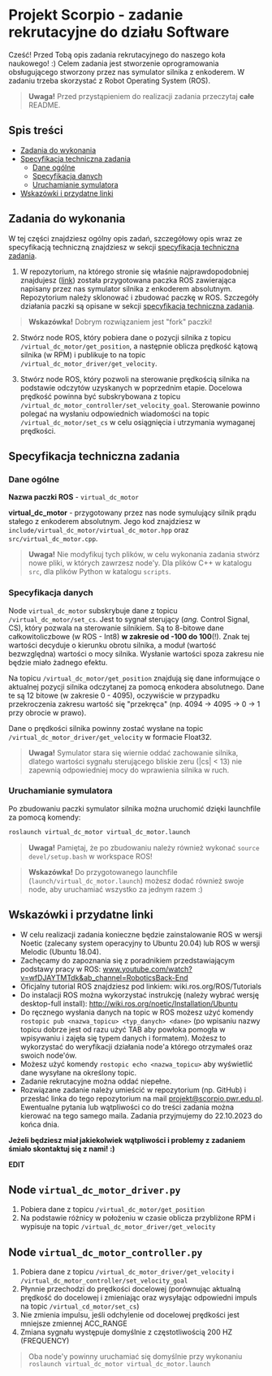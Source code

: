# Projekt Scorpio - zadanie rekrutacyjne do działu Software

Cześć! 
Przed Tobą opis zadania rekrutacyjnego do naszego koła naukowego! :)
Celem zadania jest stworzenie oprogramowania obsługującego stworzony przez nas symulator silnika z enkoderem. W zadaniu trzeba skorzystać z Robot Operating System (ROS). 
>**Uwaga!** Przed przystąpieniem do realizacji zadania przeczytaj **całe** README.
## Spis treści
- [Zadania do wykonania](#zadania-do-wykonania)
- [Specyfikacja techniczna zadania](#specyfikacja-techniczna-zadania)
  - [Dane ogólne](#dane-ogólne)
  - [Specyfikacja danych](#specyfikacja-danych)
  - [Uruchamianie symulatora](#uruchamianie-symulatora)
- [Wskazówki i przydatne linki](#wskazówki-i-przydatne-linki)
## Zadania do wykonania 
W tej części znajdziesz ogólny opis zadań, szczegółowy opis wraz ze specyfikacją techniczną znajdziesz w sekcji [specyfikacja techniczna zadania](#specyfikacja-techniczna-zadania).

1. W repozytorium, na którego stronie się właśnie najprawdopodobniej znajdujesz ([link](https://github.com/ScorpioOrganization/scorpio_zadanie_rekrutacyjne_software)) została przygotowana paczka ROS zawierająca napisany przez nas symulator silnika z enkoderem absolutnym. Repozytorium należy sklonować i zbudować paczkę w ROS. Szczegóły działania paczki są opisane w sekcji [specyfikacja techniczna zadania](#specyfikacja-techniczna-zadania).
> **Wskazówka!** Dobrym rozwiązaniem jest "fork" paczki!

2. Stwórz node ROS, który pobiera dane o pozycji silnika z topicu `/virtual_dc_motor/get_position`, a następnie oblicza prędkość kątową silnika (w RPM) i publikuje to na topic `/virtual_dc_motor_driver/get_velocity`.

3. Stwórz node ROS, który pozwoli na sterowanie prędkością silnika na podstawie odczytów uzyskanych w poprzednim etapie. Docelowa prędkość powinna być subskrybowana z topicu `/virtual_dc_motor_controller/set_velocity_goal`. Sterowanie powinno polegać na wysłaniu odpowiednich wiadomości na topic `/virtual_dc_motor/set_cs` w celu osiągnięcia i utrzymania wymaganej prędkości.

## Specyfikacja techniczna zadania
### Dane ogólne
**Nazwa paczki ROS** - `virtual_dc_motor`  

**virtual_dc_motor** - przygotowany przez nas node symulujący silnik prądu stałego z enkoderem absolutnym. Jego kod znajdziesz w `include/virtual_dc_motor/virtual_dc_motor.hpp` oraz `src/virtual_dc_motor.cpp`.
> **Uwaga!** Nie modyfikuj tych plików, w celu wykonania zadania stwórz nowe pliki, w których zawrzesz node'y. Dla plików C++ w katalogu `src`, dla plików Python w katalogu `scripts`.

### Specyfikacja danych
Node `virtual_dc_motor` subskrybuje dane z topicu `/virtual_dc_motor/set_cs`. Jest to sygnał sterujący (_ang._ Control Signal, CS), który pozwala na sterowanie silnikiem. Są to 8-bitowe dane całkowitoliczbowe (w ROS - Int8) **w zakresie od -100 do 100**(!). Znak tej wartości decyduje o kierunku obrotu silnika, a moduł (wartość bezwzględna) wartości o mocy silnika. Wysłanie wartości spoza zakresu nie będzie miało żadnego efektu. 

Na topicu `/virtual_dc_motor/get_position` znajdują się dane informujące o aktualnej pozycji silnika odczytanej za pomocą enkodera absolutnego. Dane te są 12 bitowe (w zakresie 0 - 4095), oczywiście w przypadku przekroczenia zakresu wartość się "przekręca" (np. 4094 -> 4095 -> 0 -> 1 przy obrocie w prawo).

Dane o prędkości silnika powinny zostać wysłane na topic `/virtual_dc_motor_driver/get_velocity` w formacie Float32.

> **Uwaga!** Symulator stara się wiernie oddać zachowanie silnika, dlatego wartości sygnału sterującego bliskie zeru (|cs| < 13) nie zapewnią odpowiedniej mocy do wprawienia silnika w ruch.

### Uruchamianie symulatora
Po zbudowaniu paczki symulator silnika można uruchomić dzięki launchfile za pomocą komendy:
```bash
roslaunch virtual_dc_motor virtual_dc_motor.launch
```
> **Uwaga!** Pamiętaj, że po zbudowaniu należy również wykonać `source devel/setup.bash` w workspace ROS!

> **Wskazówka!** Do przygotowanego launchfile (`launch/virtual_dc_motor.launch`) możesz dodać również swoje node, aby uruchamiać wszystko za jednym razem :)

## Wskazówki i przydatne linki
-	W celu realizacji zadania konieczne będzie zainstalowanie ROS w wersji Noetic (zalecany system operacyjny to Ubuntu 20.04) lub ROS w wersji Melodic (Ubuntu 18.04).
-	Zachęcamy do zapoznania się z poradnikiem przedstawiającym podstawy pracy w ROS: www.youtube.com/watch?v=wfDJAYTMTdk&ab_channel=RoboticsBack-End
-	Oficjalny tutorial ROS znajdziesz pod linkiem: wiki.ros.org/ROS/Tutorials
-	Do instalacji ROS można wykorzystać instrukcję (należy wybrać wersję desktop-full install): http://wiki.ros.org/noetic/Installation/Ubuntu 
- Do ręcznego wysłania danych na topic w ROS możesz użyć komendy `rostopic pub <nazwa_topicu> <typ_danych> <dane>` (po wpisaniu nazwy topicu dobrze jest od razu użyć TAB aby powłoka pomogła w wpisywaniu i zajęła się typem danych i formatem). Możesz to wykorzystać do weryfikacji działania node'a którego otrzymałeś oraz swoich node'ów.
- Możesz użyć komendy `rostopic echo <nazwa_topicu>` aby wyświetlić dane wysyłane na określony topic.
- Zadanie rekrutacyjne można oddać niepełne.
- Rozwiązane zadanie należy umieścić w repozytorium (np. GitHub) i przesłać linka do tego repozytorium na mail projekt@scorpio.pwr.edu.pl. Ewentualne pytania lub wątpliwości co do treści zadania można kierować na tego samego maila. Zadania przyjmujemy do 22.10.2023 do końca dnia.

**Jeżeli będziesz miał jakiekolwiek wątpliwości i problemy z zadaniem śmiało skontaktuj się z nami! :)**

**EDIT**

## Node `virtual_dc_motor_driver.py` ##
1. Pobiera dane z topicu `/virtual_dc_motor/get_position`
2. Na podstawie różnicy w położeniu w czasie oblicza przybliżone RPM i wypisuje na topic `/virtual_dc_motor_driver/get_velocity`

## Node `virtual_dc_motor_controller.py` ##
1. Pobiera dane z topicu `/virtual_dc_motor_driver/get_velocity` i `/virtual_dc_motor_controller/set_velocity_goal`
2. Płynnie przechodzi do prędkości docelowej (porównując aktualną prędkość do docelowej i zmieniając oraz wysyłając odpowiedni impuls na topic `/virtual_cd_motor/set_cs`)
3. Nie zmienia impulsu, jeśli odchylenie od docelowej prędkości jest mniejsze zmiennej ACC_RANGE
4. Zmiana sygnału występuje domyślnie z częstotliwością 200 HZ (FREQUENCY)

> Oba node'y powinny uruchamiać się domyślnie przy wykonaniu `roslaunch virtual_dc_motor virtual_dc_motor.launch`
